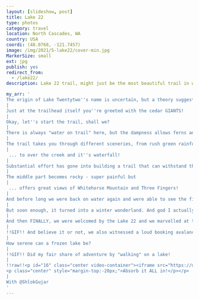 ```yaml
---
layout: [slideshow, post]
title: Lake 22
type: photos
category: travel
location: North Cascades, WA
country: USA
coordi: (48.0768, -121.7457)
image: /img/2021/5-lake22/cover-min.jpg
MarkerSize: small
ext: jpg
publish: yes
redirect_from:
  - /lake22/
description: Lake 22 trail, might just be the most beautiful trail in washington and the trail is truly something incredible and is a loop you’ll never forget! We strategically came to the trek to see some snow on/near the lake but not too much of snow as it will just make the trek difficult!

my_arr: '
The origin of Lake Twentytwo''s name is uncertain, but a theory suggests that nineteenth-century railroad maps listed local creeks numerically; one particular creek and its source lake were assigned 22 and this name just stuck!
|
Just at the trailhead itself you''re greeted with the cedar GIANTS!
|
Okay, let''s start the trail, shall we?
|
There is always "water on trail" here, but the dampness allows ferns and moss to flourish in the Mountain Loop rainforest!
|
The trail takes you through different sceneries, from rush green rainforests ...
|
 ... to over the creek and it''s waterfall!
|
Substantial effort has gone into building a trail that can withstand the perpetual beating from the arch-enemy of all trails - water. TBH this has been the most well kept trail I''ve been on which is astonishing!
|
The middle part becomes rocky - super painful but
|
 ... offers great views of Whitehorse Mountain and Three Fingers!
|
And before long we were back on water again and were able to see the first snow.
|
But soon enough, it turned into a winter wonderland. And god I actually ate a lot of snow/ice which was so FRESH!
|
And then FINALLY, we were welcomed by the Lake 22 and we marvelled at the sheer northern face of Mount Pilchuck!
|
!!GIF!! And believe it or not, we also witnessed a loud booking avalanche on the mountain. Apparently, it does happens (non-so-frequently) in winter and spring! How lucky to see it (and survive?)
|
How serene can a frozen lake be?
|
!!GIF!! Did my fair share of adventure by "walking" on a lake!
|
!!raw!!<p id="16" class="center video-container"><iframe src="https://drive.google.com/file/d/157aglDhJM56qp9G-FO_zBtRoBrqs7FMB/preview" width="480" height="480"></iframe>
<p class="center" style="margin-top:-20px;">Absorb it ALL in!</p></p>
|
With @ShlokGujar
'
---
```

<!-- http://compressjpeg.com -->
<!-- http://compressimage.toolur.com/ 1024, 400-->
<!-- https://ezgif.com/optimize/ remove second and then lossy 50. Best is transparency. Fuzzy 6-->
<!-- https://support.google.com/blogger/thread/1950766?hl=en -->
<!-- bundle exec jekyll serve -->
